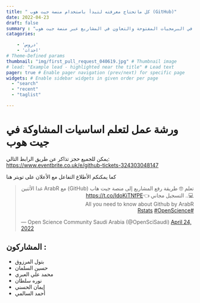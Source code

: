```yaml
---
title: " كل ماتحتاج معرفته لتبدأ باستخدام منصة جيت هوب (GitHub)"
date: 2022-04-23
draft: false
summary : "ورشة عملية لتساعد مجتمع عرب آر في المساهمة في البرمجيات المفتوحة والتعاون في المشاريع عبر منصة جيت هوب"
catagories:

    - 'دروس'
    - 'احداث'
# Theme-Defined params
thumbnail: "img/first_pull_request_040619.jpg" # Thumbnail image
# lead: "Example lead - highlighted near the title" # Lead text
pager: true # Enable pager navigation (prev/next) for specific page
widgets: # Enable sidebar widgets in given order per page
  - "search"
  - "recent"
  - "taglist"

---
```


# ورشة عمل لتعلم اساسيات المشاوكة في جيت هوب

يمكن للجميع حجز تذاكر عن طريق الرابط التالي:
https://www.eventbrite.co.uk/e/github-tickets-324303048147


كما يمكنكم الأطلاع التفاعل مع الأعلان على تويتر هنا

<blockquote class="twitter-tweet"><p lang="und" dir="rtl">تعلم 🤓 طريقة رفع المشاريع إلى منصة جيت هاب (GitHub) مع ArabR غدا الأثنين 💻.. التسجيل مجاني 👈<a href="https://t.co/IdoKiTNfPE">https://t.co/IdoKiTNfPE</a><br>All you need to know about Github by ArabR<br> <a href="https://twitter.com/hashtag/Rstats?src=hash&amp;ref_src=twsrc%5Etfw">#Rstats</a> <a href="https://twitter.com/hashtag/OpenScience?src=hash&amp;ref_src=twsrc%5Etfw">#OpenScience</a></p>&mdash; Open Science Community Saudi Arabia (@OpenSciSaudi) <a href="https://twitter.com/OpenSciSaudi/status/1518139618314661888?ref_src=twsrc%5Etfw">April 24, 2022</a></blockquote> <script async src="https://platform.twitter.com/widgets.js" charset="utf-8"></script>


## المشاركون :
- بتول المرزوق
- حسين السلمان
- محمد علي العبري
- نوره سلطان 
- إيمان الحسني
- أحمد السالمي